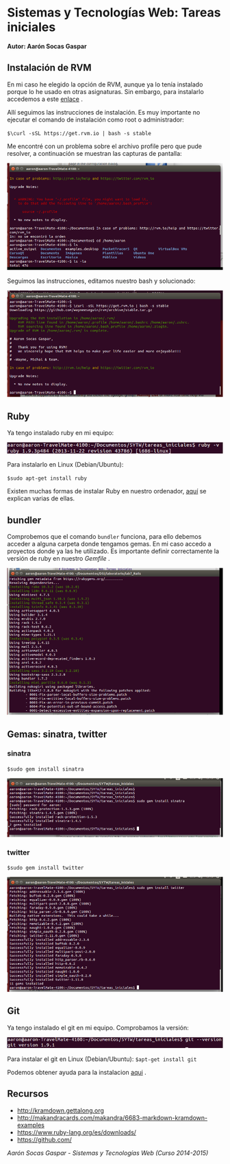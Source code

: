 # Sistemas y Tecnologías Web: Tareas iniciales

**Autor: Aarón Socas Gaspar**

## Instalación de RVM

En mi caso he elegido la opción de RVM, aunque ya lo tenía instalado porque lo he usado en otras asignaturas.
Sin embargo, para instalarlo accedemos a este [enlace](https://rvm.io/) .

Allí seguimos las instrucciones de instalación. Es muy importante no ejecutar el comando de instalación como root o administrador:

`
$\curl -sSL https://get.rvm.io | bash -s stable
`

Me encontré con un problema sobre el archivo profile pero que pude resolver, a continuación se muestran las capturas de pantalla:

![Error de instalacion rvm](capturas/captura_rvm01.png)

Seguimos las instrucciones, editamos nuestro bash y solucionado:

![Error solucionado](capturas/captura_rvm02.png)


## Ruby

Ya tengo instalado ruby en mi equipo:

![Versión de Ruby instalada](capturas/ruby01.png)

Para instalarlo en Linux (Debian/Ubuntu):

`
$sudo apt-get install ruby
`

Existen muchas formas de instalar Ruby en nuestro ordenador, [aquí](https://www.ruby-lang.org/en/installation/) se explican varias de ellas.


## bundler

Comprobemos que el comando `bundler` funciona, para ello debemos acceder a alguna carpeta donde tengamos gemas. En mi caso accedo a proyectos donde ya las he utilizado.
Es importante definir correctamente la versión de ruby en nuestro _Gemfile_ .

![Prueba del comando bundler](capturas/bundler03.png)


## Gemas: sinatra, twitter

### sinatra
`
$sudo gem install sinatra
`

![Instalacion de la gema sinatra](capturas/sinatra01.png)

### twitter
`
$sudo gem install twitter
`

![Instalacion de la gema sinatra](capturas/twitter01.png)


## Git

Ya tengo instalado el git en mi equipo. Comprobamos la versión:

![Versión de git instalada](capturas/git01.png)

Para instalar el git en Linux (Debian/Ubuntu): 
`
$apt-get install git
` 

Podemos obtener ayuda para la instalacion [aqui](https://help.github.com/articles/set-up-git) .

## Recursos

- http://kramdown.gettalong.org
- http://makandracards.com/makandra/6683-markdown-kramdown-examples
- https://www.ruby-lang.org/es/downloads/
- https://github.com/



*Aarón Socas Gaspar - Sistemas y Tecnologías Web (Curso 2014-2015)*
